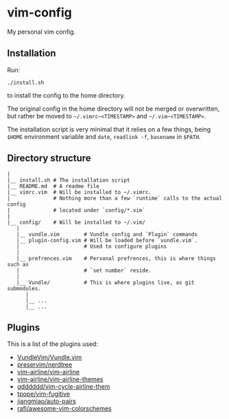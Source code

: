 # vim-config
My personal vim config.

## Installation

Run:
```shell
./install.sh
```
to install the config to the home directory.

The original config in the home directory will not be merged or overwritten,
but rather be moved to `~/.vimrc~<TIMESTAMP>` and `~/.vim~<TIMESTAMP>`.

The installation script is very minimal that it relies on a few things, being
`$HOME` environment variable and `date`, `readlink -f`, `basename`
in `$PATH`.

## Directory structure

```
|
|__ install.sh # The installation script
|__ README.md  # A readme file
|__ vimrc.vim  # Will be installed to ~/.vimrc.
|              # Nothing more than a few `runtime` calls to the actual config
|              # located under `config/*.vim`
|
|__ config/    # Will be installed to ~/.vim/
   |
   |__ vundle.vim        # Vundle config and `Plugin` commands
   |__ plugin-config.vim # Will be loaded before `vundle.vim`.
   |                     # Used to configure plugins
   |
   |__ prefrences.vim    # Personal prefrences, this is where things such as
   |                     # `set number` reside.
   |
   |__ Vundle/           # This is where plugins live, as git submodules.
      |
      |__ ...
      |__ ...
```

## Plugins

This is a list of the plugins used:

- [VundleVim/Vundle.vim][Vundle.vim]
- [preservim/nerdtree][nerdtree]
- [vim-airline/vim-airline][vim-airline]
- [vim-airline/vim-airline-themes][vim-airline-themes]
- [qdddddd/vim-cycle-airline-them][vim-cycle-airline-them]
- [tpope/vim-fugitive][vim-fugitive]
- [jiangmiao/auto-pairs][auto-pairs]
- [rafi/awesome-vim-colorschemes][awesome-vim-colorschemes]

[Vundle.vim]: https://github.com/VundleVim/Vundle.vim
[nerdtree]: https://github.com/preservim/nerdtree
[vim-airline]: https://github.com/vim-airline/vim-airline
[vim-airline-themes]: https://github.com/vim-airline/vim-airline-themes
[vim-cycle-airline-them]: https://github.com/qdddddd/vim-cycle-airline-them
[vim-fugitive]: https://github.com/tpope/vim-fugitive
[auto-pairs]: https://github.com/jiangmiao/auto-pairs
[awesome-vim-colorschemes]: https://github.com/rafi/awesome-vim-colorschemes

